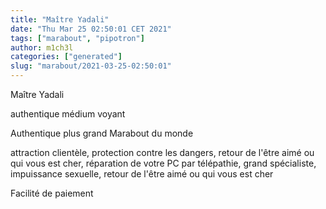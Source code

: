 ```yaml
---
title: "Maître Yadali"
date: "Thu Mar 25 02:50:01 CET 2021"
tags: ["marabout", "pipotron"]
author: m1ch3l
categories: ["generated"]
slug: "marabout/2021-03-25-02:50:01"
---
```


Maître Yadali

authentique médium voyant

Authentique plus grand Marabout du monde

attraction clientèle, protection contre les dangers, retour de l'être aimé ou qui vous est cher, réparation de votre PC par télépathie, grand spécialiste, impuissance sexuelle, retour de l'être aimé ou qui vous est cher

Facilité de paiement

